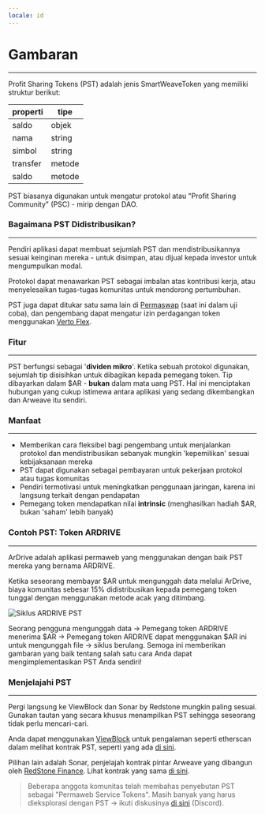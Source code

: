 ```yaml
---
locale: id
---
```


# Gambaran

---

Profit Sharing Tokens (PST) adalah jenis SmartWeaveToken yang memiliki struktur berikut:

| properti     | tipe        |
| ------------ | ----------- |
| saldo        | objek       |
| nama         | string      |
| simbol       | string      |
| transfer     | metode      |
| saldo        | metode      |

PST biasanya digunakan untuk mengatur protokol atau "Profit Sharing Community" (PSC) - mirip dengan DAO.

### Bagaimana PST Didistribusikan?

---

Pendiri aplikasi dapat membuat sejumlah PST dan mendistribusikannya sesuai keinginan mereka - untuk disimpan, atau dijual kepada investor untuk mengumpulkan modal.

Protokol dapat menawarkan PST sebagai imbalan atas kontribusi kerja, atau menyelesaikan tugas-tugas komunitas untuk mendorong pertumbuhan.

PST juga dapat ditukar satu sama lain di [Permaswap](https://permaswap.network/#/) (saat ini dalam uji coba), dan pengembang dapat mengatur izin perdagangan token menggunakan [Verto Flex](https://github.com/useverto/flex).

### Fitur

---

PST berfungsi sebagai '**dividen mikro**'. Ketika sebuah protokol digunakan, sejumlah tip disisihkan untuk dibagikan kepada pemegang token. Tip dibayarkan dalam $AR - **bukan** dalam mata uang PST. Hal ini menciptakan hubungan yang cukup istimewa antara aplikasi yang sedang dikembangkan dan Arweave itu sendiri.

### Manfaat

---

- Memberikan cara fleksibel bagi pengembang untuk menjalankan protokol dan mendistribusikan sebanyak mungkin 'kepemilikan' sesuai kebijaksanaan mereka
- PST dapat digunakan sebagai pembayaran untuk pekerjaan protokol atau tugas komunitas
- Pendiri termotivasi untuk meningkatkan penggunaan jaringan, karena ini langsung terkait dengan pendapatan
- Pemegang token mendapatkan nilai **intrinsic** (menghasilkan hadiah $AR, bukan 'saham' lebih banyak)

### Contoh PST: Token ARDRIVE

---

ArDrive adalah aplikasi permaweb yang menggunakan dengan baik PST mereka yang bernama ARDRIVE.

Ketika seseorang membayar $AR untuk mengunggah data melalui ArDrive, biaya komunitas sebesar 15% didistribusikan kepada pemegang token tunggal dengan menggunakan metode acak yang ditimbang.

![Siklus ARDRIVE PST](~@source/images/ardrive-pst.png)

Seorang pengguna mengunggah data -> Pemegang token ARDRIVE menerima $AR -> Pemegang token ARDRIVE dapat menggunakan $AR ini untuk mengunggah file -> siklus berulang. Semoga ini memberikan gambaran yang baik tentang salah satu cara Anda dapat mengimplementasikan PST Anda sendiri!

### Menjelajahi PST

---

Pergi langsung ke ViewBlock dan Sonar by Redstone mungkin paling sesuai. Gunakan tautan yang secara khusus menampilkan PST sehingga seseorang tidak perlu mencari-cari.

Anda dapat menggunakan [ViewBlock](https://viewblock.io/arweave) untuk pengalaman seperti etherscan dalam melihat kontrak PST, seperti yang ada [di sini](https://viewblock.io/arweave/contract/-8A6RexFkpfWwuyVO98wzSFZh0d6VJuI-buTJvlwOJQ).

Pilihan lain adalah Sonar, penjelajah kontrak pintar Arweave yang dibangun oleh [RedStone Finance](https://sonar.redstone.tools/#/app/contracts). Lihat kontrak yang sama [di sini](https://sonar.warp.cc/?#/app/contract/-8A6RexFkpfWwuyVO98wzSFZh0d6VJuI-buTJvlwOJQ).

> Beberapa anggota komunitas telah membahas penyebutan PST sebagai "Permaweb Service Tokens". Masih banyak yang harus dieksplorasi dengan PST → ikuti diskusinya [di sini](https://discord.com/channels/999377270701564065/999377270701564068/1055569446481178734) (Discord).